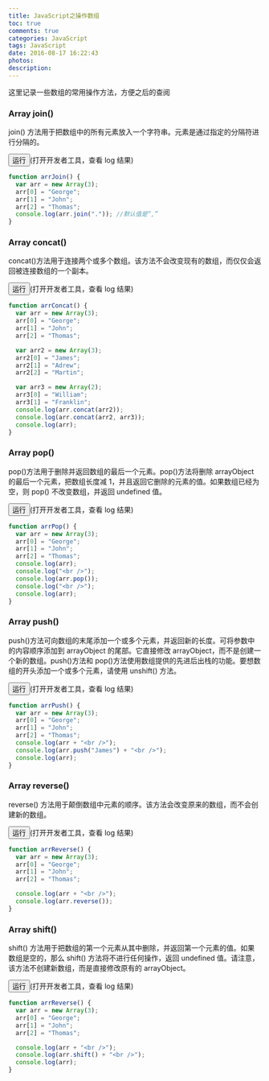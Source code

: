 ```yaml
---
title: JavaScript之操作数组
toc: true
comments: true
categories: JavaScript
tags: JavaScript
date: 2016-08-17 16:22:43
photos:
description:
---
```


这里记录一些数组的常用操作方法，方便之后的查阅

<!-- more -->

### Array join()

join() 方法用于把数组中的所有元素放入一个字符串。元素是通过指定的分隔符进行分隔的。

<input type="button" onclick="arrJoin()" value="运行">(打开开发者工具，查看 log 结果)

<script>
function arrJoin() {
    var arr = new Array(3)
    arr[0] = "George"
    arr[1] = "John"
    arr[2] = "Thomas"
    console.log(arr.join(".")); //默认值是“,”
}
</script>

```js
function arrJoin() {
  var arr = new Array(3);
  arr[0] = "George";
  arr[1] = "John";
  arr[2] = "Thomas";
  console.log(arr.join(".")); //默认值是“,”
}
```

### Array concat()

concat()方法用于连接两个或多个数组。该方法不会改变现有的数组，而仅仅会返回被连接数组的一个副本。

<input type="button" onclick="arrConcat()" value="运行">(打开开发者工具，查看 log 结果)

<script>
function arrConcat() {
    var arr = new Array(3)
    arr[0] = "George"
    arr[1] = "John"
    arr[2] = "Thomas"

    var arr2 = new Array(3)
    arr2[0] = "James"
    arr2[1] = "Adrew"
    arr2[2] = "Martin"

    var arr3 = new Array(2)
    arr3[0] = "William"
    arr3[1] = "Franklin"
    console.log(arr.concat(arr2));
    console.log(arr.concat(arr2, arr3));
    console.log(arr);
}
</script>

```js
function arrConcat() {
  var arr = new Array(3);
  arr[0] = "George";
  arr[1] = "John";
  arr[2] = "Thomas";

  var arr2 = new Array(3);
  arr2[0] = "James";
  arr2[1] = "Adrew";
  arr2[2] = "Martin";

  var arr3 = new Array(2);
  arr3[0] = "William";
  arr3[1] = "Franklin";
  console.log(arr.concat(arr2));
  console.log(arr.concat(arr2, arr3));
  console.log(arr);
}
```

### Array pop()

pop()方法用于删除并返回数组的最后一个元素。pop()方法将删除 arrayObject 的最后一个元素，把数组长度减 1，并且返回它删除的元素的值。如果数组已经为空，则 pop() 不改变数组，并返回 undefined 值。

<input type="button" onclick="arrPop()" value="运行">(打开开发者工具，查看 log 结果)

<script>
function arrPop() {
    var arr = new Array(3)
    arr[0] = "George"
    arr[1] = "John"
    arr[2] = "Thomas"
    console.log(arr)
    console.log("<br />")
    console.log(arr.pop())
    console.log("<br />")
    console.log(arr)
}
</script>

```js
function arrPop() {
  var arr = new Array(3);
  arr[0] = "George";
  arr[1] = "John";
  arr[2] = "Thomas";
  console.log(arr);
  console.log("<br />");
  console.log(arr.pop());
  console.log("<br />");
  console.log(arr);
}
```

### Array push()

push()方法可向数组的末尾添加一个或多个元素，并返回新的长度。可将参数中的内容顺序添加到 arrayObject 的尾部。它直接修改 arrayObject，而不是创建一个新的数组。push()方法和 pop()方法使用数组提供的先进后出栈的功能。要想数组的开头添加一个或多个元素，请使用 unshift() 方法。

<input type="button" onclick="arrPush()" value="运行">(打开开发者工具，查看 log 结果)

<script>
function arrPush() {
    var arr = new Array(3)
    arr[0] = "George"
    arr[1] = "John"
    arr[2] = "Thomas"
    console.log(arr + "<br />")
    console.log(arr.push("James") + "<br />")
    console.log(arr)
}
</script>

```js
function arrPush() {
  var arr = new Array(3);
  arr[0] = "George";
  arr[1] = "John";
  arr[2] = "Thomas";
  console.log(arr + "<br />");
  console.log(arr.push("James") + "<br />");
  console.log(arr);
}
```

### Array reverse()

reverse() 方法用于颠倒数组中元素的顺序。该方法会改变原来的数组，而不会创建新的数组。

<input type="button" onclick="arrReverse()" value="运行">(打开开发者工具，查看 log 结果)

<script>
function arrReverse() {
    var arr = new Array(3)
    arr[0] = "George"
    arr[1] = "John"
    arr[2] = "Thomas"

    console.log(arr + "<br />")
    console.log(arr.reverse())
}
</script>

```js
function arrReverse() {
  var arr = new Array(3);
  arr[0] = "George";
  arr[1] = "John";
  arr[2] = "Thomas";

  console.log(arr + "<br />");
  console.log(arr.reverse());
}
```

### Array shift()

shift() 方法用于把数组的第一个元素从其中删除，并返回第一个元素的值。如果数组是空的，那么 shift() 方法将不进行任何操作，返回 undefined 值。请注意，该方法不创建新数组，而是直接修改原有的 arrayObject。

<input type="button" onclick="arrReverse()" value="运行">(打开开发者工具，查看 log 结果)

<script>
function arrReverse() {
    var arr = new Array(3)
    arr[0] = "George"
    arr[1] = "John"
    arr[2] = "Thomas"

    console.log(arr + "<br />")
    console.log(arr.shift() + "<br />")
    console.log(arr)
}
</script>

```js
function arrReverse() {
  var arr = new Array(3);
  arr[0] = "George";
  arr[1] = "John";
  arr[2] = "Thomas";

  console.log(arr + "<br />");
  console.log(arr.shift() + "<br />");
  console.log(arr);
}
```

